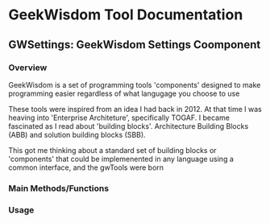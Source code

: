 # GeekWisdom Tool Documentation

## GWSettings: GeekWisdom Settings Coomponent

### Overview

GeekWisdom is a set of programming tools 'components' designed to make 
programming easier regardless of what langugage you choose to use

These tools were inspired from an idea I had back in 2012. At that time I was
heaving into 'Enterprise Architeture', specifically TOGAF. I became fascinated
as I read about 'building blocks'. Architecture Building Blocks (ABB) and 
solution building blocks (SBB).

This got me thinking about a standard set of building blocks or 'components' 
that could be implemenented in any language using a common interface, and the gwTools were born

### Main Methods/Functions

### Usage

